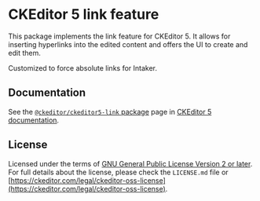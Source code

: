 CKEditor 5 link feature
========================================

This package implements the link feature for CKEditor 5. It allows for inserting hyperlinks into the edited content and offers the UI to create and edit them.

Customized to force absolute links for Intaker.

## Documentation

See the [`@ckeditor/ckeditor5-link` package](https://ckeditor.com/docs/ckeditor5/latest/api/link.html) page in [CKEditor 5 documentation](https://ckeditor.com/docs/ckeditor5/latest/).

## License

Licensed under the terms of [GNU General Public License Version 2 or later](http://www.gnu.org/licenses/gpl.html). For full details about the license, please check the `LICENSE.md` file or [https://ckeditor.com/legal/ckeditor-oss-license](https://ckeditor.com/legal/ckeditor-oss-license).
